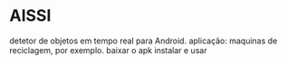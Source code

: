 # AISSI
detetor de objetos em tempo real para Android.
aplicação: maquinas de reciclagem, por exemplo.
baixar o apk instalar e usar
